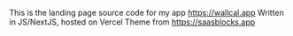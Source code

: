 This is the landing page source code for my app https://wallcal.app
Written in JS/NextJS, hosted on Vercel
Theme from https://saasblocks.app
